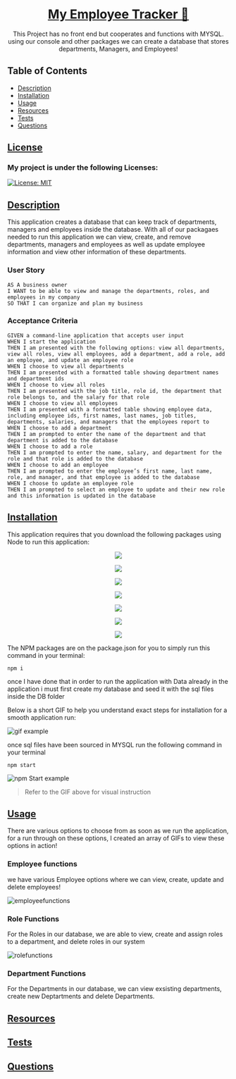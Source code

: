 <h1 align="center"> <a href="#">
My Employee Tracker 📝</a>
</h1>

<p align="center">This Project has no front end but cooperates and functions with MYSQL. using our console and other packages we can create a database that stores departments, Managers, and Employees!</p>

## Table of Contents

- [Description](#description)
- [Installation](#installation)
- [Usage](#usage)
- [Resources](#resources)
- [Tests](#tests)
- [Questions](#questions)

## [License](table-of-contents)
### My project is under the following Licenses:
[![License: MIT](https://img.shields.io/badge/License-MIT-yellow.svg)](https://opensource.org/licenses/MIT)
## [Description](#table-of-contents)
This application creates a database that can keep track of departments, managers and employees inside the database. With all of our packagaes needed to run this application we can view, create, and remove departments, managers and employees as well as update employee information and view other information of these departments.

### User Story

```
AS A business owner
I WANT to be able to view and manage the departments, roles, and employees in my company
SO THAT I can organize and plan my business
```

### Acceptance Criteria

```
GIVEN a command-line application that accepts user input
WHEN I start the application
THEN I am presented with the following options: view all departments, view all roles, view all employees, add a department, add a role, add an employee, and update an employee role
WHEN I choose to view all departments
THEN I am presented with a formatted table showing department names and department ids
WHEN I choose to view all roles
THEN I am presented with the job title, role id, the department that role belongs to, and the salary for that role
WHEN I choose to view all employees
THEN I am presented with a formatted table showing employee data, including employee ids, first names, last names, job titles, departments, salaries, and managers that the employees report to
WHEN I choose to add a department
THEN I am prompted to enter the name of the department and that department is added to the database
WHEN I choose to add a role
THEN I am prompted to enter the name, salary, and department for the role and that role is added to the database
WHEN I choose to add an employee
THEN I am prompted to enter the employee’s first name, last name, role, and manager, and that employee is added to the database
WHEN I choose to update an employee role
THEN I am prompted to select an employee to update and their new role and this information is updated in the database
```

## [Installation](#table-of-contents)
This application requires that you download the following packages using Node to run this application:

<p align="center">
<img src="https://img.shields.io/badge/Node.js-339933?style=for-the-badge&logo=nodedotjs&logoColor=white"> 
<p align="center">
<img src="https://img.shields.io/badge/JavaScript-323330?style=for-the-badge&logo=javascript&logoColor=F7DF1E"> 
<p align="center">
<img src="https://img.shields.io/badge/MySQL-005C84?style=for-the-badge&logo=mysql&logoColor=white">
<p align="center">
<img src="https://img.shields.io/badge/MySQL2-005C84?style=for-the-badge&logo=mysql&logoColor=white">
<p align="center">
<img src= "https://img.shields.io/badge/npm-asciiart-logo?style=for-the-badge&logo=npm&logoColor=white">
<p align="center">
<img src= "https://img.shields.io/badge/npm-inquirer-npm?style=for-the-badge&logo=npm&logoColor=blue">
<p align="center">
<img src= "https://img.shields.io/badge/npm-console.table-npm?style=for-the-badge&logo=npm&logoColor=white">

The NPM packages are on the package.json for you to simply run this command in your terminal:

```
npm i
```
once I have done that in order to run the application with Data already in the application i must first create my database and seed it with the sql files inside the DB folder

Below is a short GIF to help you understand exact steps for installation for a smooth application run:

![gif example](./assets/images/installation.gif)

once sql files have been sourced in MYSQL run the following command in your terminal

```
npm start
```
![npm Start example](./assets/images/npmstart.gif)
> Refer to the GIF above for visual instruction

## [Usage](#table-of-contents)
There are various options to choose from as soon as we run the application, for a run through on these options, I created an array of GIFs to view these options in action!

### Employee functions
we have various Employee options where we can view, create, update and delete employees!

![employeefunctions](./assets/images/employeeFunctions.gif)

### Role Functions
For the Roles in our database, we are able to view, create and assign roles to a department, and delete roles in our system

![rolefunctions](./assets/images/roleFunctions.gif)

### Department Functions
For the Departments in our database, we can view exsisting departments, create new Deptartments and delete Departments.




## [Resources](#table-of-contents)
## [Tests](#table-of-contents)
## [Questions](#table-of-contents)